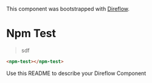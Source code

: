 This component was bootstrapped with [Direflow](https://direflow.io).

# Npm Test
> sdf

```html
<npm-test></npm-test>
```

Use this README to describe your Direflow Component